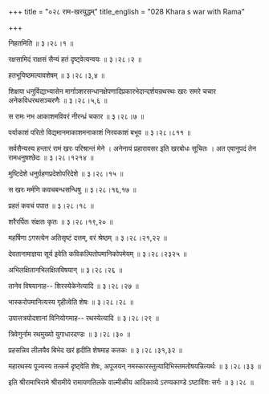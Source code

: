 +++
title = "०२८ राम-खरयुद्धम्"
title_english = "028 Khara s war with Rama"

+++


निहतमिति  ॥  ३।२८।१  ॥   

  

रक्षसामिदं राक्षसं सैन्यं हतं दृष्ट्वेत्यन्वयः  ॥  ३।२८।२  ॥   

  

हतभूयिष्ठमल्पावशेषम्  ॥  ३।२८।३,४  ॥   

  

शिक्षया धनुर्विद्याभ्यासेन
मार्गाञ्शरसन्धानक्षेपणादिप्रकारभेदान्दर्शयन्रथस्थः खरः समरे चचार
अनेकविधरथसञ्चरणैः  ॥  ३।२८।५,६  ॥   

  

स रामः नभ आकाशमविवरं नीरन्ध्रं चकार  ॥  ३।२८।७  ॥   

  

पर्याकाशं परितो विद्यमानमाकाशमनाकाशं निरवकाशं बभूव  ॥  ३।२८।८११  ॥   

  

सर्वसैन्यस्य हन्तारं रामं खरः परिश्रान्तं मेने । अनेनायं प्रहारावसर इति
खरबोधः सूचितः । अत एवानुपदं तेन रामधनुषश्छेदः  ॥  ३।२८।१२१४  ॥   

  

मुष्टिदेशे धनुर्ग्रहणप्रदेशोपरिदेशे  ॥  ३।२८।१५  ॥   

  

स खरः मर्मणि कवचबन्धसन्धिषु  ॥  ३।२८।१६,१७  ॥   

  

प्रहतं कवचं पपात  ॥  ३।२८।१८  ॥   

  

शरैरर्पितः संक्षतः कृतः  ॥  ३।२८।१९,२०  ॥   

  

महर्षिणा ऽगस्त्येन अतिसृष्टं दत्तम्, वरं श्रेष्ठम्  ॥  ३।२८।२१,२२  ॥   

  

देवतानामाज्ञया सूर्य इवेति कविकल्पितोपमानिकोपमेयम्  ॥  ३।२८।२३२५  ॥   

  

अभिलक्षितानभिलक्षितविषयान्  ॥  ३।२८।२६  ॥   

  

तानेव विषयानाह-- शिरस्येकेनेत्यादि  ॥  ३।२८।२७  ॥   

  

भास्करोपमानित्यस्य गृहीत्वेति शेषः  ॥  ३।२८।२८  ॥   

  

उपात्तत्रयोदशानां विनियोगमाह-- रथस्येत्यादि  ॥  ३।२८।२९  ॥   

  

त्रिवेणुर्नाम रथमुख्यो युगाधारदण्डः  ॥  ३।२८।३०  ॥   

  

प्रहसन्निव लीलयैव बिभेद खरं हृदीति शेषमाह कतकः  ॥  ३।२८।३१,३२  ॥   

  

महारथस्य पूज्यस्य तत्कर्म दृष्ट्वेति शेषः, अपूजयन्
नमस्कारस्तुत्यादिभिस्तमतोषयन्नित्यर्थः  ॥  ३।२८।३३  ॥   

  

इति श्रीरामाभिरामे श्रीरामीये रामायणतिलके वाल्मीकीय आदिकाव्ये
ऽरण्यकाण्डे ऽष्टाविंशः सर्गः  ॥  ३।२८  ॥   

  


